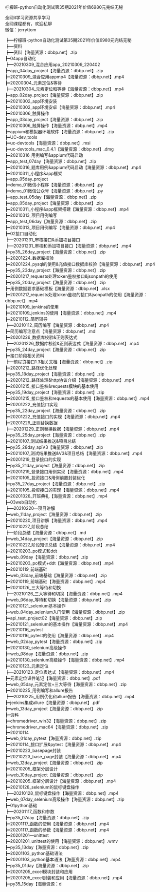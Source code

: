 柠檬班-python自动化测试第35期2021年价值6980元完结无秘

全网it学习资源共享学习<br>全网课程都有，欢迎私聊<br>微信：jerryttom<br>

┣━柠檬班-python自动化测试第35期2021年价值6980元完结无秘<br> ┣━资料<br> ┣━资料【海量资源：dbbp.net】.zip<br> ┣━04app自动化<br> ┣━20210309_混合应用app_20210309_220402<br> ┣━app_04day_project【海量资源：dbbp.net】.zip<br> ┣━20210309_混合应用appmp4【海量资源：dbbp.net】.mp4<br> ┣━20200304_元素定位&amp;等待<br> ┣━20210304_元素定位和等待【海量资源：dbbp.net】.mp4<br> ┣━app_02day_project【海量资源：dbbp.net】.zip<br> ┣━20210302_app环境安装<br> ┣━20210302_app环境安卓【海量资源：dbbp.net】.mp4<br> ┣━20210306_触屏操作<br> ┣━app_03day_project【海量资源：dbbp.net】.zip<br> ┣━20210306_触屏操作【海量资源：dbbp.net】.mp4<br> ┣━appium和模拟器环境软件【海量资源：dbbp.net】.zip<br> ┣━UC-dev_tools<br> ┣━uc-devtools【海量资源：dbbp.net】.msi<br> ┣━uc-devtools_mac_0.4.1【海量资源：dbbp.net】.dmg<br> ┣━20210316_用例编写&amp;appium代码启动<br> ┣━app_test_07day【海量资源：dbbp.net】.zip<br> ┣━20210316_题库用例&amp;appium代码启动【海量资源：dbbp.net】.mp4<br> ┣━20210311_小程序&amp;app框架<br> ┣━app_05day_project<br> ┣━demo_01微信小程序【海量资源：dbbp.net】.py<br> ┣━demo_01微信公众号【海量资源：dbbp.net】.py<br> ┣━app_test_05day【海量资源：dbbp.net】.zip<br> ┣━app_05day_project【海量资源：dbbp.net】.zip<br> ┣━20210311_小程序&amp;app框架搭建【海量资源：dbbp.net】.mp4<br> ┣━20210313_项目用例编写<br> ┣━app_test_06day【海量资源：dbbp.net】.zip<br> ┣━20210313_项目用例编写【海量资源：dbbp.net】.mp4<br> ┣━02接口自动化<br> ┣━20201231_审核接口&amp;添加项目接口<br> ┣━20201231_审核和添加项目接口【海量资源：dbbp.net】.mp4<br> ┣━py35_26day_project【海量资源：dbbp.net】.zip<br> ┣━20201224_数据库校验<br> ┣━20201224_pysql的使用&amp;充值接口数据库校验【海量资源：dbbp.net】.mp4<br> ┣━py35_23day_project【海量资源：dbbp.net】.zip<br> ┣━20201217_requests处理token鉴权接口&amp;jsonpath的使用<br> ┣━py35_20day_project【海量资源：dbbp.net】.zip<br> ┣━用例数据要求基础模板【海量资源：dbbp.net】.xlsx<br> ┣━20201217_requests处理token鉴权的接口&amp;jsonpath的使用【海量资源：dbbp.net】.mp4<br> ┣━20210109_jenkins的使用<br> ┣━20210109_jenkins的使用【海量资源：dbbp.net】.mp4<br> ┣━20210112_简历辅导<br> ┣━20210112_简历编写【海量资源：dbbp.net】.mp4<br> ┣━简历编写注意点【海量资源：dbbp.net】.md<br> ┣━20201226_数据库校验&amp;正则表达式<br> ┣━20201226_数据库校验&amp;正则表达式【海量资源：dbbp.net】.mp4<br> ┣━py35_24day_project【海量资源：dbbp.net】.zip<br> ┣━接口阶段相关资料<br> ┣━前程贷接口1.3相关文档【海量资源：dbbp.net】.zip<br> ┣━20201212_路径优化处理<br> ┣━py35_18day_project【海量资源：dbbp.net】.zip<br> ┣━20201212_路径处理&amp;http协议介绍【海量资源：dbbp.net】.mp4<br> ┣━20201215_接口鉴权&amp;requests模块的基本使用<br> ┣━py35_19day_project【海量资源：dbbp.net】.zip<br> ┣━20201215_接口鉴权和requests的基本使用【海量资源：dbbp.net】.mp4<br> ┣━20201222_充值接口实现<br> ┣━py35_22day_project【海量资源：dbbp.net】.zip<br> ┣━20201222_充值接口的实现【海量资源：dbbp.net】.mp4<br> ┣━20201229_正则替换数据<br> ┣━20201229_正则替换数据【海量资源：dbbp.net】.mp4<br> ┣━py35_25day_project【海量资源：dbbp.net】.zip<br> ┣━20210107_测试结果推送&amp;项目总结<br> ┣━py35_28day_apiV3【海量资源：dbbp.net】.zip<br> ┣━20210107_测试结果推送&amp;V3&amp;项目总结【海量资源：dbbp.net】.mp4<br> ┣━20201219_登录接口的实现<br> ┣━py35_21day_project【海量资源：dbbp.net】.zip<br> ┣━20201219_登录接口用例实现【海量资源：dbbp.net】.mp4<br> ┣━20210105_投资接口&amp;用例前置封装优化<br> ┣━py35_27day_project【海量资源：dbbp.net】.zip<br> ┣━20210105_投资接口的实现【海量资源：dbbp.net】.mp4<br> ┣━20201028_开班典礼【海量资源：dbbp.net】.mp4<br> ┣━03web自动化<br> ┣━20210220—项目讲解<br> ┣━web_11day_project【海量资源：dbbp.net】.zip<br> ┣━20210220_项目讲解【海量资源：dbbp.net】.mp4<br> ┣━20210227_阶段总结<br> ┣━阶段总结【海量资源：dbbp.net】.md<br> ┣━web_14day_project【海量资源：dbbp.net】.zip<br> ┣━20210227_阶段知识总结【海量资源：dbbp.net】.mp4<br> ┣━20210203_po模式和ddt<br> ┣━web_09day【海量资源：dbbp.net】.zip<br> ┣━20210203_po模式+ddt【海量资源：dbbp.net】.mp4<br> ┣━20210119_前端基础<br> ┣━web_03day_前端基础【海量资源：dbbp.net】.zip<br> ┣━20210119_前端基础【海量资源：dbbp.net】.mp4<br> ┣━20210126_三大等待和切换<br> ┣━20210126_三大等待和切换【海量资源：dbbp.net】.mp4<br> ┣━web_06day_等待和切换【海量资源：dbbp.net】.zip<br> ┣━20210121_selenium基本操作<br> ┣━web_04day_selenium入门使用【海量资源：dbbp.net】.zip<br> ┣━api_test_project02【海量资源：dbbp.net】.zip<br> ┣━20210121_selenium的基本操作【海量资源：dbbp.net】.mp4<br> ┣━20210116_pytest<br> ┣━20210116_pytest的使用【海量资源：dbbp.net】.mp4<br> ┣━web_02day_pytest【海量资源：dbbp.net】.zip<br> ┣━20210130_selenium高级操作<br> ┣━web_08day【海量资源：dbbp.net】.zip<br> ┣━20210130_selenium高级操作【海量资源：dbbp.net】.mp4<br> ┣━20210123_元素定位<br> ┣━20210123_定位表达式【海量资源：dbbp.net】.mp4<br> ┣━元素定位课件笔记【海量资源：dbbp.net】.pdf<br> ┣━web_05day_元素定位+三大等待【海量资源：dbbp.net】.zip<br> ┣━20210225_用例编写和allure报告<br> ┣━20210225_用例优化和allure报告【海量资源：dbbp.net】.mp4<br> ┣━jenkins集成allure【海量资源：dbbp.net】.pdf<br> ┣━web_13day_project【海量资源：dbbp.net】.zip<br> ┣━资料<br> ┣━chromedriver_win32【海量资源：dbbp.net】.zip<br> ┣━chromedriver_mac64【海量资源：dbbp.net】.zip<br> ┣━20210114<br> ┣━web_01day_pytest【海量资源：dbbp.net】.zip<br> ┣━20210114_接口扩展&amp;pytest【海量资源：dbbp.net】.mp4<br> ┣━20210223_basepage封装<br> ┣━20210223_base_page封装【海量资源：dbbp.net】.mp4<br> ┣━web_12day_project【海量资源：dbbp.net】.zip<br> ┣━20210205_框架分层设计<br> ┣━web_10day_project【海量资源：dbbp.net】.zip<br> ┣━20210205_框架分层设计【海量资源：dbbp.net】.mp4<br> ┣━20210128_selenium的鼠标键盘操作<br> ┣━20210128_鼠标键盘操作【海量资源：dbbp.net】.mp4<br> ┣━web_07day_selenium高级操作【海量资源：dbbp.net】.zip<br> ┣━01python基础<br> ┣━20201117_函数和参数<br> ┣━py35_07day【海量资源：dbbp.net】.zip<br> ┣━20201117_函数的使用【海量资源：dbbp.net】.mp4<br> ┣━20201117_函数的参数【海量资源：dbbp.net】.mp4<br> ┣━20201201—unittest<br> ┣━20201201_unittest的使用【海量资源：dbbp.net】.wmv<br> ┣━py35_13day【海量资源：dbbp.net】.zip<br> ┣━20201103_python基础语法<br> ┣━20201103_python基本语法【海量资源：dbbp.net】.mp4<br> ┣━py35_01day【海量资源：dbbp.net】.zip<br> ┣━20201205_excel模块封装和应用<br> ┣━20201205_excel封装和应用【海量资源：dbbp.net】.mp4<br> ┣━py35_15day【海量资源：d